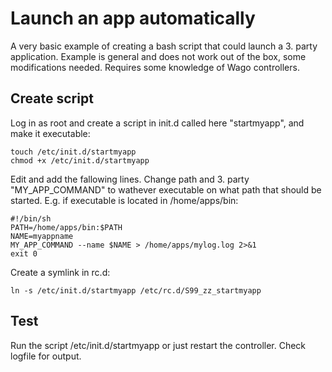 # Launch an app automatically
A very basic example of creating a bash script that could launch a 3. party application.
Example is general and does not work out of the box, some modifications needed.
Requires some knowledge of Wago controllers. 


## Create script

Log in as root and create a script in init.d called here "startmyapp", and make it executable:
```
touch /etc/init.d/startmyapp
chmod +x /etc/init.d/startmyapp
```

Edit and add the fallowing lines. Change path and 3. party "MY_APP_COMMAND" to wathever executable on what path that should be started.
E.g. if executable is located in /home/apps/bin:
```
#!/bin/sh
PATH=/home/apps/bin:$PATH
NAME=myappname
MY_APP_COMMAND --name $NAME > /home/apps/mylog.log 2>&1
exit 0
```

Create a symlink in rc.d:
```
ln -s /etc/init.d/startmyapp /etc/rc.d/S99_zz_startmyapp
```

## Test

Run the script /etc/init.d/startmyapp or just restart the controller. 
Check logfile for output. 
